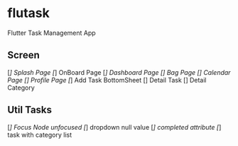 # flutask

Flutter Task Management App


## Screen
[*] Splash Page
[*] OnBoard Page
[*] Dashboard Page
[] Bag Page
[] Calendar Page
[] Profile Page
[*] Add Task BottomSheet
[] Detail Task
[] Detail Category

## Util Tasks

[*] Focus Node unfocused
[*] dropdown null value
[*] completed attribute
[*] task with category list 